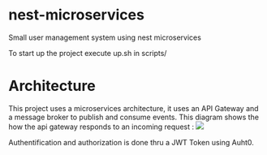 # nest-microservices
Small user management system using nest microservices

To start up the project execute up.sh in scripts/


# Architecture
This project uses a microservices architecture, it uses an API Gateway and a message broker to publish and consume events.
This diagram shows the how the api gateway responds to an incoming request :
<img src="https://lh6.googleusercontent.com/9xVAh_Cis8iVnryNvzECHTOQiAmaku1hQE2M9UZOggsJ9nHQMtgvxgRxiQYOblR4RVCi0NdGNOTPWgU-sBOM=w1366-h672"/>

Authentification and authorization is done thru a JWT Token using Auht0.
